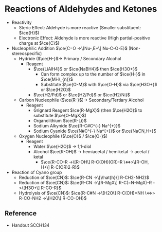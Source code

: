 # Reactions of Aldehydes and Ketones

* Reactivity
  * Steric Effect: Aldehyde is more reactive (Smaller substituent: $\ce{H}$)
  * Electronic Effect: Aldehyde is more reactive (High partial-positive charge at $\ce{C}$)
* Nucleophilic Addition $\ce{C=O ->\[Nu-,E+\] Nu-C-O-E}$ (Non-stereospecific)
  * Hydride ($\ce{H-}$→ Primary / Secondary Alcohol
    * Reagent
      * $\ce{LiAlH4}$ or $\ce{NaBH4}$ then $\ce{H3O+}$
        * Can form complex up to the number of $\ce{H-}$ in $\ce{MH\_{n}}$
        * Substitute $\ce{O-M}$ with $\ce{O-H}$ via $\ce{H3O+}$ or $\ce{H2O}$
      * $\ce{H2/Pd}$ or $\ce{H2/Pd}$ or $\ce{H2/Ni}$
  * Carbon Nucleophile ($\ce{R-}$)→ Secondary/Tertiary Alcohol
    * Reagent
      * Grignard Reagent $\ce{R-MgX}$ (then $\ce{H2O}$ to substitute $\ce{O-MgX}$)
      * Organolithium $\ce{R-Li}$
      * Sodium Alkynide $\ce{R-C#C^{-} Na^{+}}$
      * Sodium Cyanide $\ce{N#C^{-} Na^{+}}$ or $\ce{NaCN,H+}$
  * Oxygen Nucleophile ($\ce{O}$ / $\ce{O-}$)
    * Reagent
      * Water $\ce{H2O}$ → 1,1-diol
      * Alcohol $\ce{R-OH}$ → hemiacetal / hemiketal → acetal / ketal
        * $\ce{R-CO-R ->\[R-OH\] R-C(OH)(OR)-R \<=>>\[R-OH, H+\] R-C(OR)2-R}$
* Reaction of Cyano group
  * Reduction of $\ce{CN}$: $\ce{R-CN ->\[\\hat{h}\] R-CH2-NH2}$
  * Reduction of $\ce{CN}$: $\ce{R-CN ->\[R-MgX\] R-C(=N-MgX)-R ->\[H3O+\] R-CO-R}$
  * Hydrolysis of $\ce{CN}$: $\ce{R-C#N ->\[H2O\] R-C(OH)=NH \<=>> R-CO-NH2 ->\[H2O\] R-CO-OH}$

## Reference

* Handout SCCH134
